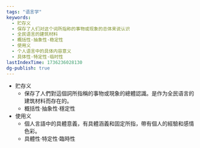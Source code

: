 ```yaml
---
tags: "语言学"
keywords:
  - 贮存义
  - 保存了人们对这个词所指称的事物或现象的总体来说认识
  - 全民语言的建筑材料
  - 概括性·抽象性·稳定性
  - 使用义
  - 个人语言中的具体内容意义
  - 具体性·特定性·临时性
lastIndexTime: 1736236028130
dg-publish: true
---
```

- 贮存义
	- 保存了人們對這個詞所指稱的事物或現象的總體認識。是作为全民语言的建筑材料而存在的。
	- 概括性·抽象性·穩定性
- 使用义
	- 個人言語中的具體意義，有具體涵義和固定所指，帶有個人的經驗和感情色彩。
	- 具體性·特定性·臨時性